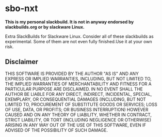 # sbo-nxt

**This is my personal slackbuild. It is not in anyway endorsed by**
**slackbuilds.org or by slackware Linux.**

Extra SlackBuilds for Slackware Linux. Consider all of these 
slackbuilds as experimental. Some of them are not even fully
finished.Use it at your own risk.

## Disclaimer

THIS SOFTWARE IS PROVIDED BY THE AUTHOR "AS IS" AND ANY EXPRESS OR IMPLIED
WARRANTIES, INCLUDING, BUT NOT LIMITED TO, THE IMPLIED WARRANTIES OF
MERCHANTABILITY AND FITNESS FOR A PARTICULAR PURPOSE ARE DISCLAIMED.  IN NO
EVENT SHALL THE AUTHOR BE LIABLE FOR ANY DIRECT, INDIRECT, INCIDENTAL,
SPECIAL, EXEMPLARY, OR CONSEQUENTIAL DAMAGES (INCLUDING, BUT NOT LIMITED TO,
PROCUREMENT OF SUBSTITUTE GOODS OR SERVICES; LOSS OF USE, DATA, OR PROFITS;
OR BUSINESS INTERRUPTION) HOWEVER CAUSED AND ON ANY THEORY OF LIABILITY,
WHETHER IN CONTRACT, STRICT LIABILITY, OR TORT (INCLUDING NEGLIGENCE OR
OTHERWISE) ARISING IN ANY WAY OUT OF THE USE OF THIS SOFTWARE, EVEN IF
ADVISED OF THE POSSIBILITY OF SUCH DAMAGE.
